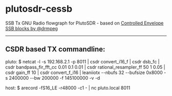 # plutosdr-cessb

SSB Tx GNU Radio flowgraph for PlutoSDR - based on [Controlled Envelope SSB blocks by @drmpeg](http://www.github.com/drmpeg/gr-cessb)

----

## CSDR based TX commandline:

pluto: 
    $ netcat -l -s 192.168.2.1 -p 8011 | csdr convert_i16_f | csdr dsb_fc | csdr bandpass_fir_fft_cc 0.01 0.1 0.01 | csdr rational_resampler_ff 50 1 0.05 | csdr gain_ff 10 | csdr convert_f_i16 | leaniiotx --nbufs 32 --bufsize 0x8000 -s 2400000 --bw 200000 -f 145100000 -v -d

host: 
    $ arecord -fS16_LE -r48000 -c1 - | nc pluto.local 8011

    
